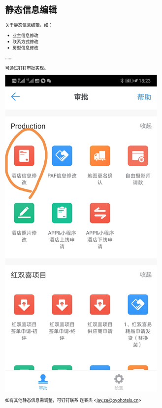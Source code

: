# 静态信息编辑

关于静态信息编辑，如：

* 业主信息修改
* 联系方式修改
* 房型信息修改

……

可通过钉钉审批实现。

![](../.gitbook/assets/image%20%28139%29.png)

如有其他静态信息需调整，可钉钉联系 迮春杰 &lt;jay.ze@oyohotels.cn&gt;

